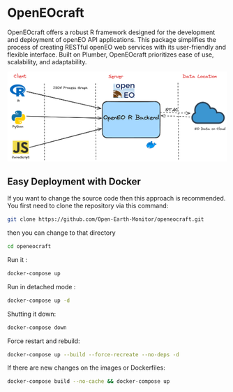 # OpenEOcraft
OpenEOcraft offers a robust R framework designed for the development and deployment of openEO API applications. This package simplifies the process of creating RESTful openEO web services with its user-friendly and flexible interface. Built on Plumber, OpenEOcraft prioritizes ease of use, scalability, and adaptability.

<img src="man/figures/openeocraft.png" alt="OpenEOcraft Architecture"  />
<p class="caption">


## Easy Deployment with Docker
If you want to change the source code then this approach is recommended.
You first need to clone the repository via this command:

```bash
git clone https://github.com/Open-Earth-Monitor/openeocraft.git
```

then you can change to that directory

```bash
cd openeocraft
```

Run it :

```bash
docker-compose up
```

Run in detached mode :

```bash
docker-compose up -d
```

Shutting it down:

```bash
docker-compose down
```

Force restart  and rebuild:

```bash
docker-compose up --build --force-recreate --no-deps -d
```

If there are new changes on the images or Dockerfiles:
```bash
docker-compose build --no-cache && docker-compose up
```
